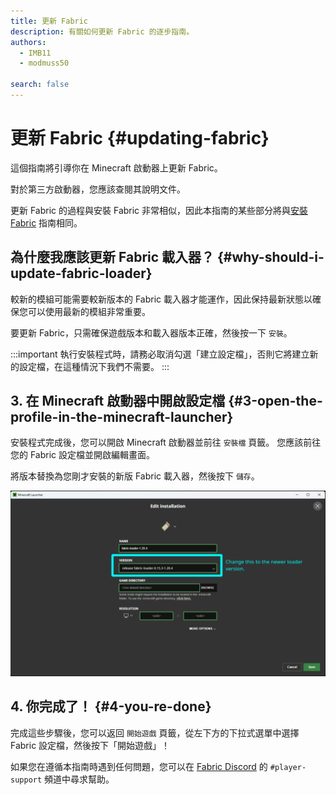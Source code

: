```yaml
---
title: 更新 Fabric
description: 有關如何更新 Fabric 的逐步指南。
authors:
  - IMB11
  - modmuss50

search: false
---
```


# 更新 Fabric {#updating-fabric}

這個指南將引導你在 Minecraft 啟動器上更新 Fabric。

對於第三方啟動器，您應該查閱其說明文件。

更新 Fabric 的過程與安裝 Fabric 非常相似，因此本指南的某些部分將與[安裝 Fabric](./installing-fabric) 指南相同。

## 為什麼我應該更新 Fabric 載入器？ {#why-should-i-update-fabric-loader}

較新的模組可能需要較新版本的 Fabric 載入器才能運作，因此保持最新狀態以確保您可以使用最新的模組非常重要。

<!-- Include steps from installing guide, no need to repeat them. -->

<!--@include: ./installing-fabric.md{12,41}-->

要更新 Fabric，只需確保遊戲版本和載入器版本正確，然後按一下 `安裝`。

:::important
執行安裝程式時，請務必取消勾選「建立設定檔」，否則它將建立新的設定檔，在這種情況下我們不需要。
:::

## 3. 在 Minecraft 啟動器中開啟設定檔 {#3-open-the-profile-in-the-minecraft-launcher}

安裝程式完成後，您可以開啟 Minecraft 啟動器並前往 `安裝檔` 頁籤。 您應該前往您的 Fabric 設定檔並開啟編輯畫面。

將版本替換為您剛才安裝的新版 Fabric 載入器，然後按下 `儲存`。

![在 Minecraft 啟動器中更新 Fabric 載入器版本](/assets/players/updating-fabric.png)

## 4. 你完成了！ {#4-you-re-done}

完成這些步驟後，您可以返回 `開始遊戲` 頁籤，從左下方的下拉式選單中選擇 Fabric 設定檔，然後按下「開始遊戲」！

如果您在遵循本指南時遇到任何問題，您可以在 [Fabric Discord](https://discord.gg/v6v4pMv) 的 `#player-support` 頻道中尋求幫助。

